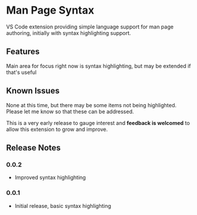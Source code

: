 # Man Page Syntax
VS Code extension providing simple language support for man page authoring, initially with syntax highlighting support.

## Features
Main area for focus right now is syntax highlighting, but may be extended if that's useful

## Known Issues
None at this time, but there may be some items not being highlighted. Please let me know so that these can be addressed.

This is a very early release to gauge interest and __feedback is welcomed__ to allow this extension to grow and improve.

## Release Notes

### 0.0.2

* Improved syntax highlighting

### 0.0.1

* Initial release, basic syntax highlighting
